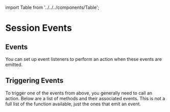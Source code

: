 import Table from '../../../components/Table';

# Session Events
## Events

You can set up event listeners to perform an action when these events are emitted.

<Table 
headers={[ "Events", "Description" ]}
data={[
{
event: "auth_request",
description: "Sent by the WalletConnect client when requesting authentication from your wallet.",
},
{
event: "auth_response",
description: "Sent by the WalletConnect server when it acceps or rejects an authorization request."
},
]}
/>

## Triggering Events

To trigger one of the events from above, you generally need to call an action. Below are a list of methods and their associated events. This is not a full list of the function available, just the ones that emit an event.

<Table 
headers={[ "Method", "Description", "Event On", "Event Triggered" ]}
data={[
{
methodAuth: "request",
description: "Send a method call request to a WalletConnect server",
eventOn: "none",
eventTriggered: "auth_request"
},
{
methodAuth: "respond",
description: "Responds to an authoirzation request",
eventOn: "client.on('auth_request')",
eventTriggered: "auth_response"
},
{
methodAuth: "getPendingRequests",
description: "Establishes a connection with a WalletConnect server",
eventOn: "none",
eventTriggered: "none"
},
{
methodAuth: "formatMessage",
description: "Establishes a connection with a WalletConnect server",
eventOn: "none",
eventTriggered: "none"
},
]}
/>
